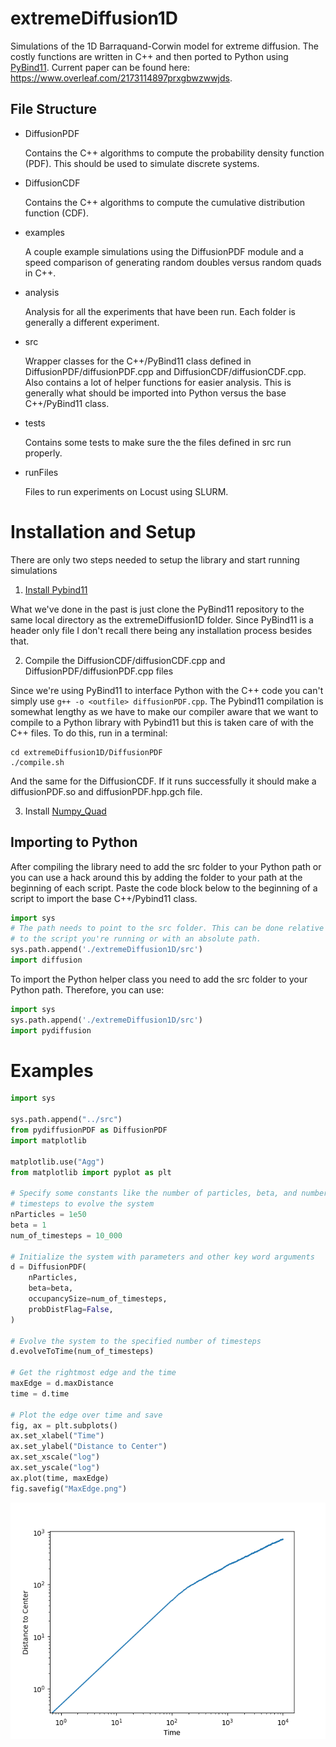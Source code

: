 # extremeDiffusion1D
Simulations of the 1D Barraquand-Corwin model for extreme diffusion. The costly
functions are written in C++ and then ported to Python using [PyBind11](https://github.com/pybind/pybind11).
Current paper can be found here: https://www.overleaf.com/2173114897prxgbwzwwjds. 

## File Structure
* DiffusionPDF

  Contains the C++ algorithms to compute the probability density function (PDF).
  This should be used to simulate discrete systems.

* DiffusionCDF

  Contains the C++ algorithms to compute the cumulative distribution function (CDF).

* examples

  A couple example simulations using the DiffusionPDF module and a speed comparison
  of generating random doubles versus random quads in C++.

* analysis

  Analysis for all the experiments that have been run. Each folder is generally
  a different experiment.

* src

  Wrapper classes for the C++/PyBind11 class defined in DiffusionPDF/diffusionPDF.cpp
  and DiffusionCDF/diffusionCDF.cpp. Also contains a lot of helper functions
  for easier analysis. This is generally what should be imported into Python
  versus the base C++/PyBind11 class.

* tests

  Contains some tests to make sure the the files defined in src run properly.

* runFiles

  Files to run experiments on Locust using SLURM.

# Installation and Setup
There are only two steps needed to setup the library and start running simulations

1. [Install Pybind11](https://pybind11.readthedocs.io/en/stable/installing.html)

  What we've done in the past is just clone the PyBind11 repository to the same
  local directory as the extremeDiffusion1D folder. Since PyBind11 is a header
  only file I don't recall there being any installation process besides that.

2. Compile the DiffusionCDF/diffusionCDF.cpp and DiffusionPDF/diffusionPDF.cpp files

  Since we're using PyBind11 to interface Python with the C++ code you can't
  simply use `g++ -o <outfile> diffusionPDF.cpp`. The Pybind11 compilation is somewhat
  lengthy as we have to make our compiler aware that we want to compile to a Python
  library with Pybind11 but this is taken care of with the C++ files. To do this,
  run in a terminal:

  ```
  cd extremeDiffusion1D/DiffusionPDF
  ./compile.sh
  ```

  And the same for the DiffusionCDF. If it runs successfully it should make a
  diffusionPDF.so and diffusionPDF.hpp.gch file.

3. Install [Numpy_Quad](https://github.com/SimonsGlass/numpy_quad)

## Importing to Python
  After compiling the library need to add the src folder to your Python
  path or you can use a hack around this by adding the folder to your path at the
  beginning of each script. Paste the code block below to the beginning of a
  script to import the base C++/Pybind11 class.

  ```python
  import sys
  # The path needs to point to the src folder. This can be done relative
  # to the script you're running or with an absolute path.
  sys.path.append('./extremeDiffusion1D/src')
  import diffusion
  ```

  To import the Python helper class you need to add the src folder
  to your Python path. Therefore, you can use:

  ```python
  import sys
  sys.path.append('./extremeDiffusion1D/src')
  import pydiffusion
  ```

# Examples

```python
import sys

sys.path.append("../src")
from pydiffusionPDF as DiffusionPDF
import matplotlib

matplotlib.use("Agg")
from matplotlib import pyplot as plt

# Specify some constants like the number of particles, beta, and number of
# timesteps to evolve the system
nParticles = 1e50
beta = 1
num_of_timesteps = 10_000

# Initialize the system with parameters and other key word arguments
d = DiffusionPDF(
    nParticles,
    beta=beta,
    occupancySize=num_of_timesteps,
    probDistFlag=False,
)

# Evolve the system to the specified number of timesteps
d.evolveToTime(num_of_timesteps)

# Get the rightmost edge and the time
maxEdge = d.maxDistance
time = d.time

# Plot the edge over time and save
fig, ax = plt.subplots()
ax.set_xlabel("Time")
ax.set_ylabel("Distance to Center")
ax.set_xscale("log")
ax.set_yscale("log")
ax.plot(time, maxEdge)
fig.savefig("MaxEdge.png")
```
![plot](./examples/MaxEdge.png)

